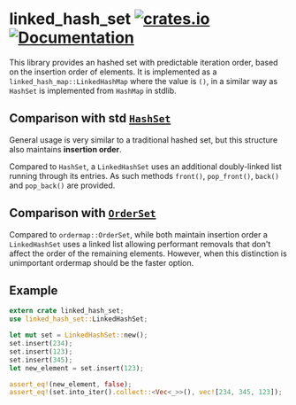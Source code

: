 linked\_hash\_set
[![crates.io](https://img.shields.io/crates/v/linked_hash_set.svg)](https://crates.io/crates/linked_hash_set)
[![Documentation](https://docs.rs/linked_hash_set/badge.svg)](https://docs.rs/linked_hash_set)
=================

This library provides an hashed set with predictable iteration order, based on the insertion order of elements.
It is implemented as a `linked_hash_map::LinkedHashMap` where the value is `()`, in a similar way as `HashSet` is implemented from `HashMap` in stdlib.

## Comparison with std [`HashSet`](https://doc.rust-lang.org/std/collections/struct.HashSet.html)

General usage is very similar to a traditional hashed set, but this structure also maintains **insertion order**.

Compared to `HashSet`, a `LinkedHashSet` uses an additional doubly-linked list running through its entries.
As such methods `front()`, `pop_front()`, `back()` and `pop_back()` are provided.

## Comparison with [`OrderSet`](https://github.com/bluss/ordermap)

Compared to `ordermap::OrderSet`, while both maintain insertion order a `LinkedHashSet` uses a linked list allowing performant removals that don't affect the order of the remaining elements. However, when this distinction is unimportant ordermap should be the faster option.

## Example

```rust
extern crate linked_hash_set;
use linked_hash_set::LinkedHashSet;

let mut set = LinkedHashSet::new();
set.insert(234);
set.insert(123);
set.insert(345);
let new_element = set.insert(123);

assert_eq!(new_element, false);
assert_eq!(set.into_iter().collect::<Vec<_>>(), vec![234, 345, 123]);
```
